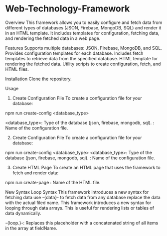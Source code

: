 # Web-Technology-Framework

Overview
This framework allows you to easily configure and fetch data from different types of databases (JSON, Firebase, MongoDB, SQL) and render it in an HTML template. It includes templates for configuration, fetching data, and rendering the fetched data in a web page.

Features
Supports multiple databases: JSON, Firebase, MongoDB, and SQL.
Provides configuration templates for each database.
Includes fetch templates to retrieve data from the specified database.
HTML template for rendering the fetched data.
Utility scripts to create configuration, fetch, and HTML files.

Installation
Clone the repository.


Usage

1. Create Configuration File
To create a configuration file for your database:

npm run create-config <database_type> <filename>

<database_type>: Type of the database (json, firebase, mongodb, sql).
<filename>: Name of the configuration file.


2. Create Configuration File
To create a configuration file for your database:

npm run create-config <database_type> <filename>
<database_type>: Type of the database (json, firebase, mongodb, sql).
<filename>: Name of the configuration file.


3. Create HTML Page
To create an HTML page that uses the framework to fetch and render data:

npm run create-page <filename>
<filename>: Name of the HTML file.



New Syntax
Loop Syntax
This framework introduces a new syntax for fetching data use -{data}- to fetch data from any database replace the data with the actual filed name.
This framework introduces a new syntax for looping through data arrays. This is useful for rendering lists or tables of data dynamically.

-{loop.<fieldName>}-: Replaces this placeholder with a concatenated string of all items in the array at fieldName.
